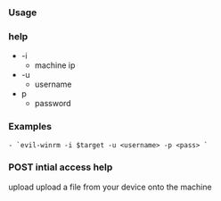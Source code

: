 ### Usage

### help
- -i
	- machine ip
- -u 
	- username
- p
	- password
### Examples
	- `evil-winrm -i $target -u <username> -p <pass> `

### POST intial access help
upload
	upload a file from your device onto the machine 
	
	
